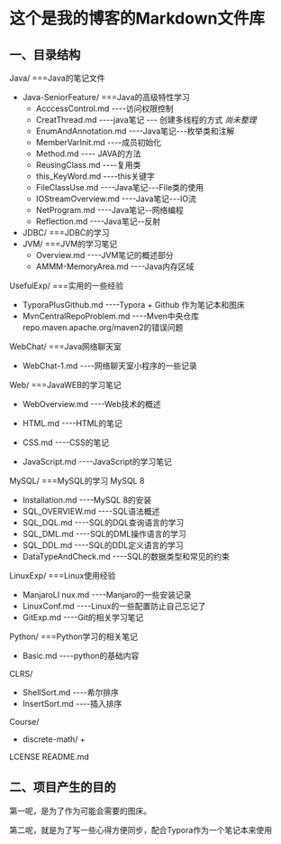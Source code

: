 # 这个是我的博客的Markdown文件库
 ## 一、目录结构

Java/                               	    ===Java的笔记文件

+ Java-SeniorFeature/      ===Java的高级特性学习
  + AcccessControl.md             ----访问权限控制
  + CreatThread.md                  ----java笔记 --- 创建多线程的方式      *尚未整理*
  + EnumAndAnnotation.md   ----Java笔记---枚举类和注解
  + MemberVarInit.md              ----成员初始化
  + Method.md                           ---- JAVA的方法
  + ReusingClass.md                  ----复用类
  + this_KeyWord.md                 ----this关键字
  + FileClassUse.md                   ----Java笔记---File类的使用
  + IOStreamOverview.md        ----Java笔记---IO流
  + NetProgram.md                    ----Java笔记--网络编程
  + Reflection.md                        ----Java笔记--反射
+ JDBC/                               ===JDBC的学习
+ JVM/                                 ===JVM的学习笔记
  + Overview.md                         ----JVM笔记的概述部分
  + AMMM-MemoryArea.md    ----Java内存区域

UsefulExp/                ===实用的一些经验

+ TyporaPlusGithub.md          ----Typora + Github 作为笔记本和图床
+ MvnCentralRepoProblem.md   ----Mven中央仓库repo.maven.apache.org/maven2的错误问题

WebChat/               ===Java网络聊天室

+ WebChat-1.md                       ----网络聊天室小程序的一些记录

Web/	                   ===JavaWEB的学习笔记 

+ WebOverview.md                  ----Web技术的概述

+ HTML.md                                ----HTML的笔记

+ CSS.md                                    ----CSS的笔记

+ JavaScript.md                         ----JavaScript的学习笔记

MySQL/                  ===MySQL的学习  MySQL 8

+ Installation.md                       ----MySQL 8的安装
+ SQL_OVERVIEW.md               ----SQL语法概述
+ SQL_DQL.md                          ----SQL的DQL查询语言的学习
+ SQL_DML.md                          ----SQL的DML操作语言的学习
+ SQL_DDL.md                           ----SQL的DDL定义语言的学习
+ DataTypeAndCheck.md        ----SQL的数据类型和常见的约束

LinuxExp/              ===Linux使用经验

+ ManjaroLI nux.md                  ----Manjaro的一些安装记录
+ LinuxConf.md                         ----Linux的一些配置防止自己忘记了
+ GitExp.md                                ----Git的相关学习笔记

Python/                 ===Python学习的相关笔记

+ Basic.md                 ----python的基础内容

CLRS/

+ ShellSort.md                           ----希尔排序
+ InsertSort.md                         ----插入排序

Course/

+ discrete-math/
  + 

LCENSE
README.md

## 二、项目产生的目的

第一呢，是为了作为可能会需要的图床。

第二呢，就是为了写一些心得方便同步，配合Typora作为一个笔记本来使用

  